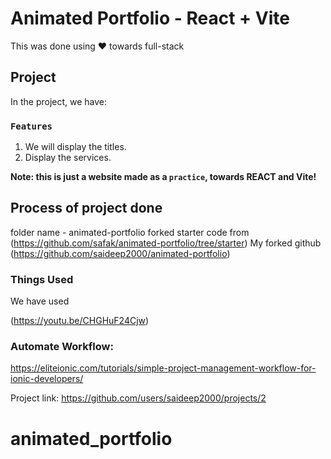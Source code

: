 # Animated Portfolio - React + Vite

This was done using ❤️ towards full-stack

## Project

In the project, we have:

### `Features`

1. We will display the titles.
2. Display the services.

**Note: this is just a website made as a `practice`, towards REACT and Vite!**

## Process of project done

folder name - animated-portfolio
forked starter code from (https://github.com/safak/animated-portfolio/tree/starter)
My forked github (https://github.com/saideep2000/animated-portfolio)


### Things Used

We have used 

(https://youtu.be/CHGHuF24Cjw)

### Automate Workflow:

https://eliteionic.com/tutorials/simple-project-management-workflow-for-ionic-developers/

Project link:
https://github.com/users/saideep2000/projects/2

# animated_portfolio
